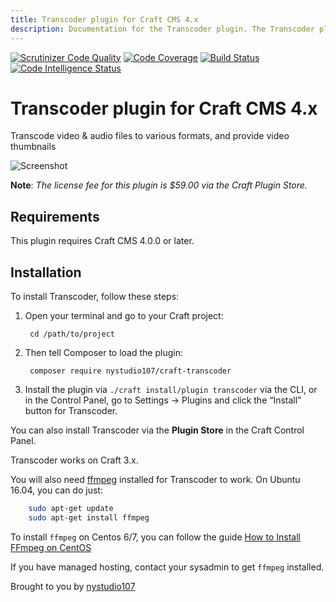 ```yaml
---
title: Transcoder plugin for Craft CMS 4.x
description: Documentation for the Transcoder plugin. The Transcoder plugin allows you to transcode video & audio files to various formats, and provide video thumbnails
---
```

[![Scrutinizer Code Quality](https://scrutinizer-ci.com/g/nystudio107/craft-transcoder/badges/quality-score.png?b=v4)](https://scrutinizer-ci.com/g/nystudio107/craft-transcoder/?branch=v4) [![Code Coverage](https://scrutinizer-ci.com/g/nystudio107/craft-transcoder/badges/coverage.png?b=v4)](https://scrutinizer-ci.com/g/nystudio107/craft-transcoder/?branch=v4) [![Build Status](https://scrutinizer-ci.com/g/nystudio107/craft-transcoder/badges/build.png?b=v4)](https://scrutinizer-ci.com/g/nystudio107/craft-transcoder/build-status/v4) [![Code Intelligence Status](https://scrutinizer-ci.com/g/nystudio107/craft-transcoder/badges/code-intelligence.svg?b=v4)](https://scrutinizer-ci.com/code-intelligence)

# Transcoder plugin for Craft CMS 4.x

Transcode video & audio files to various formats, and provide video thumbnails

![Screenshot](./resources/img/plugin-banner.jpg)

**Note**: _The license fee for this plugin is $59.00 via the Craft Plugin Store._

## Requirements

This plugin requires Craft CMS 4.0.0 or later.

## Installation

To install Transcoder, follow these steps:

1. Open your terminal and go to your Craft project:

        cd /path/to/project

2. Then tell Composer to load the plugin:

        composer require nystudio107/craft-transcoder

3. Install the plugin via `./craft install/plugin transcoder` via the CLI, or in the Control Panel, go to Settings → Plugins and click the “Install” button for Transcoder.

You can also install Transcoder via the **Plugin Store** in the Craft Control Panel.

Transcoder works on Craft 3.x.

You will also need [ffmpeg](https://ffmpeg.org/) installed for Transcoder to work. On Ubuntu 16.04, you can do just:

```bash
    sudo apt-get update
    sudo apt-get install ffmpeg
```

To install `ffmpeg` on Centos 6/7, you can follow the guide [How to Install FFmpeg on CentOS](https://www.vultr.com/docs/how-to-install-ffmpeg-on-centos)

If you have managed hosting, contact your sysadmin to get `ffmpeg` installed.

Brought to you by [nystudio107](https://nystudio107.com)
